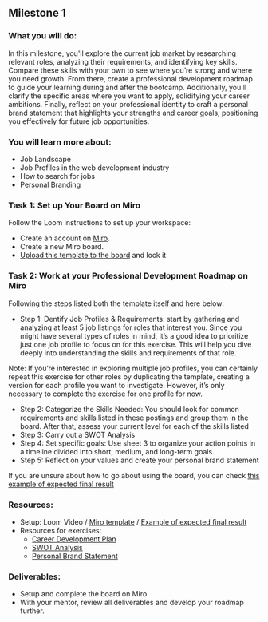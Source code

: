 ## Milestone 1
### What you will do:
In this milestone, you'll explore the current job market by researching relevant roles, analyzing their requirements, and identifying key skills. Compare these skills with your own to see where you’re strong and where you need growth. From there, create a professional development roadmap to guide your learning during and after the bootcamp. Additionally, you'll clarify the specific areas where you want to apply, solidifying your career ambitions. Finally, reflect on your professional identity to craft a personal brand statement that highlights your strengths and career goals, positioning you effectively for future job opportunities.

### You will learn more about:
- Job Landscape
- Job Profiles in the web development industry
- How to search for jobs
- Personal Branding

### Task 1: Set up Your Board on Miro

Follow the Loom instructions to set up your workspace:
- Create an account on [Miro](https://miro.com).
- Create a new Miro board.
- [Upload this template to the board](https://github.com/ReDI-School/fullstack_bootcamp/blob/main/projects/04_career/Miro%20Template%20for%20Exercise%201) and lock it

### Task 2: Work at your Professional Development Roadmap on Miro
Following the steps listed both the template itself and here below:
- Step 1: Dentify Job Profiles & Requirements: start by gathering and analyzing at least 5 job listings for roles that interest you. Since you might have several types of roles in mind, it’s a good idea to prioritize just one job profile to focus on for this exercise. This will help you dive deeply into understanding the skills and requirements of that role.
  
Note: If you’re interested in exploring multiple job profiles, you can certainly repeat this exercise for other roles by duplicating the template, creating a version for each profile you want to investigate. However, it’s only necessary to complete the exercise for one profile for now.
- Step 2: Categorize the Skills Needed: You should look for common requirements and skills listed in these postings and group them in the board. After that, assess your current level for each of the skills listed
- Step 3: Carry out a SWOT Analysis
- Step 4: Set specific goals: Use sheet 3 to organize your action points in a timeline divided into short, medium, and long-term goals.
- Step 5: Reflect on your values and create your personal brand statement

If you are unsure about how to go about using the board, you can check [this example of expected final result](https://miro.com/app/board/uXjVLMH9QTE=/?share_link_id=290789561693)

### Resources: 
  - Setup: Loom Video / [Miro template](https://github.com/ReDI-School/fullstack_bootcamp/blob/main/projects/04_career/Miro%20Template%20for%20Exercise%201) / [Example of expected final result](https://miro.com/app/board/uXjVLMH9QTE=/?share_link_id=290789561693)
  - Resources for exercises: 
      -  [Career Development Plan](https://redi-school-1.gitbook.io/ux-ui-bootcamp/4.-project-career/milestone-1-career-orientation/careers-in-ux-ui-design/career-development-plan)
     - [SWOT Analysis](https://redi-school-1.gitbook.io/ux-ui-bootcamp/4.-project-career/milestone-1-career-orientation/careers-in-ux-ui-design/swot-analysis)
     - [Personal Brand Statement](https://redi-school-1.gitbook.io/ux-ui-bootcamp/4.-project-career/milestone-1-career-orientation/personal-branding/personal-brand-statement)

### Deliverables:
- Setup and complete the board on Miro
- With your mentor, review all deliverables and develop your roadmap further.

